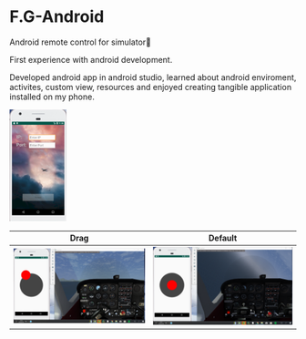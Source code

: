 # F.G-Android
Android remote control for simulator📲

<p>First experience with android development.</p>
<p>Developed android app in android studio, learned about android enviroment, activites, custom view, resources and enjoyed creating tangible application installed on my phone.</p>

<img width="100px" src="empty.png" />

Drag |  Default
:-------------------------:|:-------------------------:
![](joystick_use.png)|![](joystick.png)

